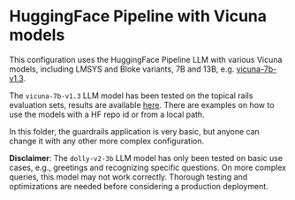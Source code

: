 # HuggingFace Pipeline with Vicuna models

This configuration uses the HuggingFace Pipeline LLM with various Vicuna models, including LMSYS and Bloke variants, 7B and 13B, e.g. [vicuna-7b-v1.3](https://huggingface.co/lmsys/vicuna-7b-v1.3).

The `vicuna-7b-v1.3` LLM model has been tested on the topical rails evaluation sets, results are available [here](../../../../nemoguardrails/eval/README.md).
There are examples on how to use the models with a HF repo id or from a local path.

In this folder, the guardrails application is very basic, but anyone can change it with any other more complex configuration.

**Disclaimer**: The `dolly-v2-3b` LLM model has only been tested on basic use cases, e.g., greetings and recognizing specific questions. On more complex queries, this model may not work correctly. Thorough testing and optimizations are needed before considering a production deployment.
